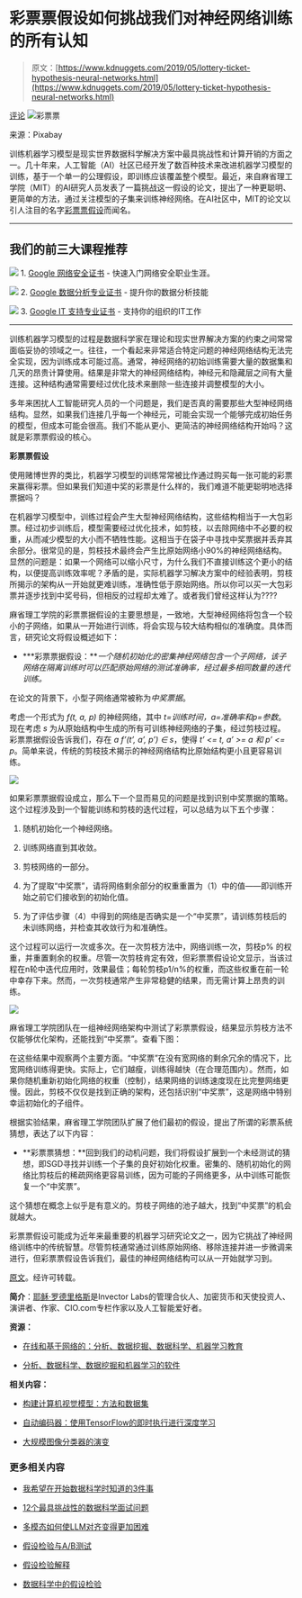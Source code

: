 # 彩票票假设如何挑战我们对神经网络训练的所有认知

> 原文：[https://www.kdnuggets.com/2019/05/lottery-ticket-hypothesis-neural-networks.html](https://www.kdnuggets.com/2019/05/lottery-ticket-hypothesis-neural-networks.html)

[评论](#comments) ![彩票票](../Images/c2df7583ac5ecd73a5de352405c466bb.png)

来源：Pixabay

训练机器学习模型是现实世界数据科学解决方案中最具挑战性和计算开销的方面之一。几十年来，人工智能（AI）社区已经开发了数百种技术来改进机器学习模型的训练，基于一个单一的公理假设，即训练应该覆盖整个模型。最近，来自麻省理工学院（MIT）的AI研究人员发表了一篇挑战这一假设的论文，提出了一种更聪明、更简单的方法，通过关注模型的子集来训练神经网络。在AI社区中，MIT的论文以引人注目的名字[彩票票假设](https://arxiv.org/abs/1803.03635)而闻名。

* * *

## 我们的前三大课程推荐

![](../Images/0244c01ba9267c002ef39d4907e0b8fb.png) 1\. [Google 网络安全证书](https://www.kdnuggets.com/google-cybersecurity) - 快速入门网络安全职业生涯。

![](../Images/e225c49c3c91745821c8c0368bf04711.png) 2\. [Google 数据分析专业证书](https://www.kdnuggets.com/google-data-analytics) - 提升你的数据分析技能

![](../Images/0244c01ba9267c002ef39d4907e0b8fb.png) 3\. [Google IT 支持专业证书](https://www.kdnuggets.com/google-itsupport) - 支持你的组织的IT工作

* * *

训练机器学习模型的过程是数据科学家在理论和现实世界解决方案的约束之间常常面临妥协的领域之一。往往，一个看起来非常适合特定问题的神经网络结构无法完全实现，因为训练成本可能过高。通常，神经网络的初始训练需要大量的数据集和几天的昂贵计算使用。结果是非常大的神经网络结构，神经元和隐藏层之间有大量连接。这种结构通常需要经过优化技术来删除一些连接并调整模型的大小。

多年来困扰人工智能研究人员的一个问题是，我们是否真的需要那些大型神经网络结构。显然，如果我们连接几乎每一个神经元，可能会实现一个能够完成初始任务的模型，但成本可能会很高。我们不能从更小、更简洁的神经网络结构开始吗？这就是彩票票假设的核心。

**彩票票假设**

使用赌博世界的类比，机器学习模型的训练常常被比作通过购买每一张可能的彩票来赢得彩票。但如果我们知道中奖的彩票是什么样的，我们难道不能更聪明地选择票据吗？

在机器学习模型中，训练过程会产生大型神经网络结构，这些结构相当于一大包彩票。经过初步训练后，模型需要经过优化技术，如剪枝，以去除网络中不必要的权重，从而减少模型的大小而不牺牲性能。这相当于在袋子中寻找中奖票据并丢弃其余部分。很常见的是，剪枝技术最终会产生比原始网络小90%的神经网络结构。显然的问题是：如果一个网络可以缩小尺寸，为什么我们不直接训练这个更小的结构，以便提高训练效率呢？矛盾的是，实际机器学习解决方案中的经验表明，剪枝所揭示的架构从一开始就更难训练，准确性低于原始网络。所以你可以买一大包彩票并逐步找到中奖号码，但相反的过程却太难了。或者我们曾经这样认为????

麻省理工学院的彩票票据假设的主要思想是，一致地，大型神经网络将包含一个较小的子网络，如果从一开始进行训练，将会实现与较大结构相似的准确度。具体而言，研究论文将假设概述如下：

+   ***彩票票据假设：***一个随机初始化的密集神经网络包含一个子网络，该子网络在隔离训练时可以匹配原始网络的测试准确率，经过最多相同数量的迭代训练。*

在论文的背景下，小型子网络通常被称为*中奖票据*。

考虑一个形式为 *f(t, a, p)* 的神经网络，其中 *t=训练时间，a=准确率和p=参数*。现在考虑 *s* 为从原始结构中生成的所有可训练神经网络的子集，经过剪枝过程。彩票票据假设告诉我们，存在 *a f’(t’, a’, p’) ∈ s*，使得 *t’ <= t, a’ >= a 和 p’ <= p*。简单来说，传统的剪枝技术揭示的神经网络结构比原始结构更小且更容易训练。

![](../Images/4e811ab9746fd2fa3834f3a5f5cd786b.png)

如果彩票票据假设成立，那么下一个显而易见的问题是找到识别中奖票据的策略。这个过程涉及到一个智能训练和剪枝的迭代过程，可以总结为以下五个步骤：

1.  随机初始化一个神经网络。

1.  训练网络直到其收敛。

1.  剪枝网络的一部分。

1.  为了提取“中奖票”，请将网络剩余部分的权重重置为（1）中的值——即训练开始之前它们接收到的初始化值。

1.  为了评估步骤（4）中得到的网络是否确实是一个“中奖票”，请训练剪枝后的未训练网络，并检查其收敛行为和准确性。

这个过程可以运行一次或多次。在一次剪枝方法中，网络训练一次，剪枝p% 的权重，并重置剩余的权重。尽管一次剪枝肯定有效，但彩票票假设论文显示，当该过程在n轮中迭代应用时，效果最佳；每轮剪枝p1/n%的权重，而这些权重在前一轮中幸存下来。然而，一次剪枝通常产生非常稳健的结果，而无需计算上昂贵的训练。

![](../Images/a44f079fc3b7ed4756eec0de8994568c.png)

麻省理工学院团队在一组神经网络架构中测试了彩票票假设，结果显示剪枝方法不仅能够优化架构，还能找到“中奖票”。查看下图：

在这些结果中观察两个主要方面。“中奖票”在没有宽网络的剩余冗余的情况下，比宽网络训练得更快。实际上，它们越瘦，训练得越快（在合理范围内）。然而，如果你随机重新初始化网络的权重（控制），结果网络的训练速度现在比完整网络更慢。因此，剪枝不仅仅是找到正确的架构，还包括识别“中奖票”，这是网络中特别幸运初始化的子组件。

根据实验结果，麻省理工学院团队扩展了他们最初的假设，提出了所谓的彩票系统猜想，表达了以下内容：

+   **彩票票猜想：**回到我们的动机问题，我们将假设扩展到一个未经测试的猜想，即SGD寻找并训练一个子集的良好初始化权重。密集的、随机初始化的网络比剪枝后的稀疏网络更容易训练，因为可能的子网络更多，从中训练可能恢复一个“中奖票”。

这个猜想在概念上似乎是有意义的。剪枝子网络的池子越大，找到“中奖票”的机会就越大。

彩票票假设可能成为近年来最重要的机器学习研究论文之一，因为它挑战了神经网络训练中的传统智慧。尽管剪枝通常通过训练原始网络、移除连接并进一步微调来进行，但彩票票假设告诉我们，最佳的神经网络结构可以从一开始就学习到。

[原文](https://www.linkedin.com/pulse/how-lottery-ticket-hypothesis-challenging-everything-we-rodriguez/)。经许可转载。

**简介**：[耶稣·罗德里格斯](https://www.linkedin.com/in/jesusmrv/)是Invector Labs的管理合伙人、加密货币和天使投资人、演讲者、作家、CIO.com专栏作家以及人工智能爱好者。

**资源：**

+   [在线和基于网络的：分析、数据挖掘、数据科学、机器学习教育](https://www.kdnuggets.com/education/online.html)

+   [分析、数据科学、数据挖掘和机器学习的软件](https://www.kdnuggets.com/software/index.html)

**相关内容：**

+   [构建计算机视觉模型：方法和数据集](https://www.kdnuggets.com/2019/05/computer-vision-model-approaches-datasets.html)

+   [自动编码器：使用TensorFlow的即时执行进行深度学习](https://www.kdnuggets.com/2019/05/autoencoders-deep-learning-with-tensorflows-eager-execution.html)

+   [大规模图像分类器的演变](https://www.kdnuggets.com/2019/05/large-scale-evolution-image-classifiers.html)

### 更多相关内容

+   [我希望在开始数据科学时知道的3件事](https://www.kdnuggets.com/2023/01/3-things-wish-knew-started-data-science.html)

+   [12个最具挑战性的数据科学面试问题](https://www.kdnuggets.com/2022/07/12-challenging-data-science-interview-questions.html)

+   [多模态如何使LLM对齐变得更加困难](https://www.kdnuggets.com/how-multimodality-makes-llm-alignment-more-challenging)

+   [假设检验与A/B测试](https://www.kdnuggets.com/hypothesis-testing-and-ab-testing)

+   [假设检验解释](https://www.kdnuggets.com/2021/09/hypothesis-testing-explained.html)

+   [数据科学中的假设检验](https://www.kdnuggets.com/2023/02/hypothesis-testing-data-science.html)
